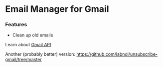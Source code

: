 # Email Manager for Gmail
### Features

 - Clean up old emails

Learn about [Gmail API](https://developers.google.com/gmail/api/guides)

Another (probably better) version: https://github.com/labnol/unsubscribe-gmail/tree/master
